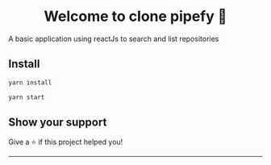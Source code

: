 <h1 align="center">Welcome to clone pipefy 👋</h1>
<p>
  A basic application using reactJs to search and list repositories
</p>

## Install

```sh
yarn install
```
```sh
yarn start
```

## Show your support

Give a ⭐️ if this project helped you!

***
